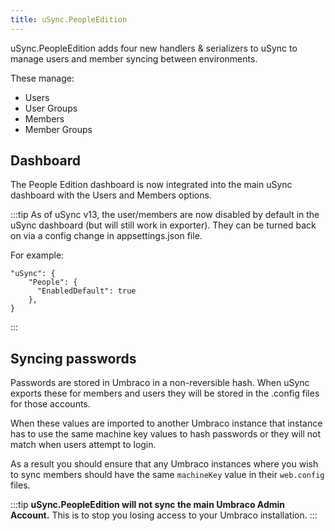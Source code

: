 ```yaml
---
title: uSync.PeopleEdition
---
```


uSync.PeopleEdition adds four new handlers & serializers to uSync to manage users and member syncing between environments. 

These manage:

- Users
- User Groups
- Members
- Member Groups


## Dashboard

The People Edition dashboard is now integrated into the main uSync dashboard with the Users and Members options. 

:::tip
As of uSync v13, the user/members are now disabled by default in the uSync dashboard (but will still work in exporter). They can be turned back on via a config change in appsettings.json file.

For example:
 
```
"uSync": {
    "People": {
      "EnabledDefault": true
    },
}
``` 
:::

## Syncing passwords

Passwords are stored in Umbraco in a non-reversible hash. When uSync exports these for members and users they will be stored in the .config files for those accounts. 

When these values are imported to another Umbraco instance that instance has to use the same machine key values to hash passwords or they will not match when users attempt to login. 

As a result you should ensure that any Umbraco instances where you wish to sync members should have the same `machineKey` value in their `web.config` files.

:::tip
**uSync.PeopleEdition will not sync the main Umbraco Admin Account.** This is to stop you losing access to your Umbraco installation.
:::